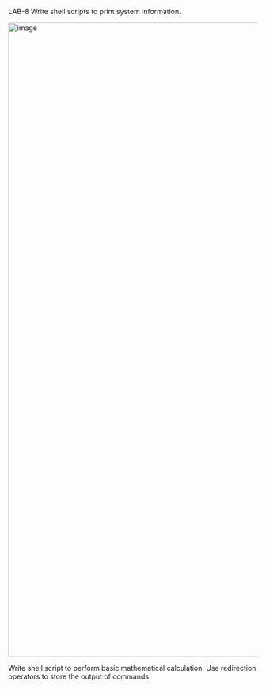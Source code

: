 LAB-8
Write shell scripts to print system information.

<img width="1280" alt="image" src="https://github.com/user-attachments/assets/ab34d9c8-74f0-436e-8a53-3ac0a62ed3a7" />


Write shell script to perform basic mathematical calculation.
Use redirection operators to store the output of commands.

